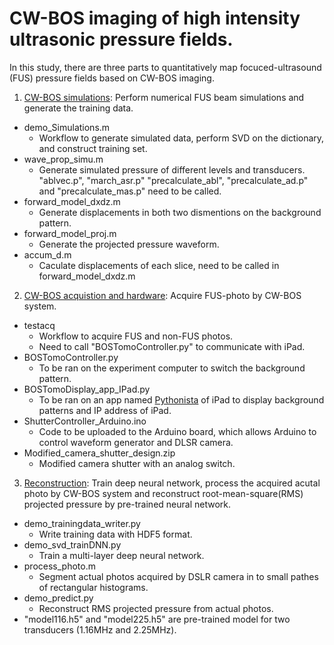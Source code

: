 # CW-BOS imaging of high intensity ultrasonic pressure fields.


In this study, there are three parts to quantitatively map focuced-ultrasound (FUS) pressure fields based on CW-BOS imaging.

1. [CW-BOS simulations](https://github.com/wgrissom/zebrography/blob/master/CWBOS/CWBOS_simulations): Perform numerical FUS beam simulations and generate the training data. 
  - demo_Simulations.m  
    * Workflow to generate simulated data, perform SVD on the dictionary, and construct training set.
  - wave_prop_simu.m 
    * Generate simulated pressure of different levels and transducers. 
    "ablvec.p", "march_asr.p"  "precalculate_abl", "precalculate_ad.p" and "precalculate_mas.p" need to be called.
  - forward_model_dxdz.m
    * Generate displacements in both two dismentions on the background pattern.
  - forward_model_proj.m
    * Generate the projected pressure waveform.
  - accum_d.m
    * Caculate displacements of each slice, need to be called in forward_model_dxdz.m

2. [CW-BOS acquistion and hardware](https://github.com/wgrissom/zebrography/tree/master/CWBOS/CWBOS_acquistion): Acquire FUS-photo by CW-BOS system. 
  - testacq
    * Workflow to acquire FUS and non-FUS photos.
    * Need to call "BOSTomoController.py" to communicate with iPad. 
  - BOSTomoController.py 
    * To be ran on the experiment computer to switch the background pattern.
  - BOSTomoDisplay_app_IPad.py 
    * To be ran on an app named [Pythonista](http://omz-software.com/pythonista/) of iPad to display background patterns and IP address of iPad.
  - ShutterController_Arduino.ino
    * Code to be uploaded to the Arduino board, which allows Arduino to control waveform generator and DLSR camera.
  - Modified_camera_shutter_design.zip
    * Modified camera shutter with an analog switch. 
     

3. [Reconstruction](https://github.com/wgrissom/zebrography/tree/master/CWBOS/recon): Train deep neural network, process the acquired acutal photo by CW-BOS system and reconstruct root-mean-square(RMS) projected pressure by pre-trained neural network.
  - demo_trainingdata_writer.py
    * Write training data with HDF5 format.
  - demo_svd_trainDNN.py
    * Train a multi-layer deep neural network.
  - process_photo.m
    * Segment actual photos acquired by DSLR camera in to small pathes of rectangular histograms. 
  - demo_predict.py
    * Reconstruct RMS projected pressure from actual photos. 
  - "model116.h5" and "model225.h5" are pre-trained model for two transducers (1.16MHz and 2.25MHz). 
